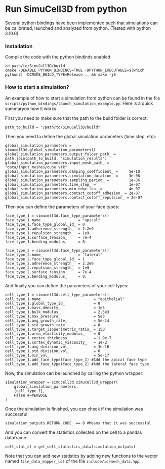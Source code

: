 # Run SimuCell3D from python

Several python bindings have been implemented such that simulations can be calibrated, launched and analyzed from python. (Tested with python 3.10.6).

### Installation
Compile the code with the python bindinds enabled:
```
cd path/to/SimuCell3D/build
cmake -DENABLE_PYTHON_BINDINGS=TRUE -DPYTHON_EXECUTABLE=$(which python3) -DCMAKE_BUILD_TYPE=Release .. && make -j6
```

### How to start a simulation?
An example of how to start a simulation from python can be found in the file `scripts/python_bindings/launch_simulation_example.py`. 
Here is a quick summaryon how it works:

First you need to make sure that the path to the build folder is correct:
```
path_to_build = "/path/to/SimuCell3D/build"
```
Then you need to define the global simulation parameters (time step, etc):
```
global_simulation_parameters = simucell3d.global_simulation_parameters()
global_simulation_parameters.output_folder_path_ =      path.join(path_to_build, "simulation_results")
global_simulation_parameters.input_mesh_path_ =         "data/input_meshes/cube.vtk"
global_simulation_parameters.damping_coefficient_ =     5e-10
global_simulation_parameters.simulation_duration_ =     3e-06
global_simulation_parameters.sampling_period_ =         1e-06
global_simulation_parameters.time_step_ =               1e-07
global_simulation_parameters.min_edge_len_ =            4e-07
global_simulation_parameters.contact_cutoff_adhesion_ = 2e-07
global_simulation_parameters.contact_cutoff_repulsion_ = 2e-07

```

Then you can define the parameters of your face types:
```
face_type_1 = simucell3d.face_type_parameters()
face_type_1.name_                = "apical"     
face_type_1.face_type_global_id_ = 0
face_type_1.adherence_strength_  = 2.2e9
face_type_1.repulsion_strength_  = 1e9
face_type_1.surface_tension_     = 7e-4 
face_type_1.bending_modulus_     = 0. 

face_type_2 = simucell3d.face_type_parameters()
face_type_2.name_                = "lateral"     
face_type_2.face_type_global_id_ = 1
face_type_2.adherence_strength_  = 2.2e9
face_type_2.repulsion_strength_  = 1e9
face_type_2.surface_tension_     = 7e-4 
face_type_2.bending_modulus_     = 0. 
```

And finally you can define the parameters of your cell types:
```
cell_type_1 = simucell3d.cell_type_parameters()
cell_type_1.name_                       = "epithelial"     
cell_type_1.global_type_id_             = 0 
cell_type_1.mass_density_               = 1e3
cell_type_1.bulk_modulus_               = 2.5e3    
cell_type_1.max_pressure_               = 5e3  
cell_type_1.avg_growth_rate_            = 5e-14
cell_type_1.std_growth_rate_            = 0  
cell_type_1.target_isoperimetric_ratio_ = 150
cell_type_1.area_elasticity_modulus_    = 0   
cell_type_1.cortex_thickness_           = 1.9e-7   
cell_type_1.cortex_dynamic_viscosity_   = 1e-2   
cell_type_1.avg_division_vol_           = 3e-16    
cell_type_1.std_division_vol_           = 0   
cell_type_1.min_vol_                    = 5e-17   
cell_type_1.add_face_type(face_type_1) #Add the apical face type
cell_type_1.add_face_type(face_type_2) #Add the lateral face type
```

Now, the simulation can be launched by calling the python wrapper:
```
simulation_wrapper = simucell3d.simucell3d_wrapper(
    global_simulation_parameters, 
    [cell_type_1], 
    False #=VERBOSE
)
```

Once the simulation is finished, you can check if the simulation was successful:
```
simulation_outputs.RETURN_CODE_ == 0 #Means that it was successful
```

And you can convert the statistics collected on the cell to a pandas dataframe:
```
cell_stat_df = get_cell_statistics_data(simulation_outputs)
```

Note that you can add new statistics by adding new functions to the vector named `file_data_mapper_lst` of the file `include/io/mesh_data.hpp`.

